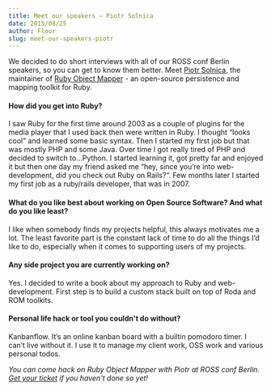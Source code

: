 ```yaml
---
title: Meet our speakers – Piotr Solnica
date: 2015/08/25
author: Floor
slug: meet-our-speakers-piotr
---
```


We decided to do short interviews with all of our ROSS conf Berlin speakers, so you can get to know them better. Meet [Piotr Solnica](https://twitter.com/_solnic_), the maintainer of [Ruby Object Mapper](http://rom-rb.org/) - an open-source persistence and mapping toolkit for Ruby.

#### How did you get into Ruby?
I saw Ruby for the first time around 2003 as a couple of plugins for the media player that I used back then were written in Ruby. I thought “looks cool” and learned some basic syntax. Then I started my first job but that was mostly PHP and some Java. Over time I got really tired of PHP and decided to switch to…Python. I started learning it, got pretty far and enjoyed it but then one day my friend asked me “hey, since you’re into web-development, did you check out Ruby on Rails?”. Few months later I started my first job as a ruby/rails developer, that was in 2007.

#### What do you like best about working on Open Source Software? And what do you like least?
I like when somebody finds my projects helpful, this always motivates me a lot. The least favorite part is the constant lack of time to do all the things I’d like to do, especially when it comes to supporting users of my projects.

#### Any side project you are currently working on?
Yes. I decided to write a book about my approach to Ruby and web-development. First step is to build a custom stack built on top of Roda and ROM toolkits.

#### Personal life hack or tool you couldn't do without?
Kanbanflow. It’s an online kanban board with a builtin pomodoro timer. I can’t live without it. I use it to manage my client work, OSS work and various personal todos.  

_You can come hack on Ruby Object Mapper with Piotr at ROSS conf Berlin. [Get your ticket](/event/berlin/#tickets) if you haven't done so yet!_
